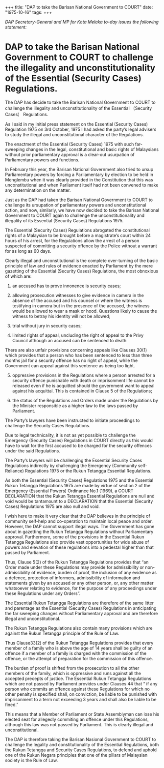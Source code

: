 +++ 
title: "DAP to take the Barisan National Government to COURT"
date: "1975-10-16"
tags:
+++

_DAP Secretary-General and MP for Kota Melaka to-day issues the following statement:_

# DAP to take the Barisan National Government to COURT to challenge the illegality and unconstitutionality of the Essential (Security Cases) Regulations.

The DAP has decide to take the Barisan National Government to COURT to challenge the illegality and unconstitutionality of the Essential （Security Cases） Regulations.

As I said in my initial press statement on the Essential (Security Cases) Regulation 1975 on 3rd October, 1975 I had asked the party’s legal advisers to study the illegal and unconstitutional character of the Regulations.</u>

The enactment of the Essential (Security Cases) 1975 with such far-sweeping changes in the legal, constitutional and basic rights of Malaysians without prior parliamentary approval is a clear-out usurpation of Parliamentary powers and functions.

In February this year, the Barisan National Government also tried to ursup Parliamentary powers by forcing a Parliamentary by election to be held in Menglembu when it was clearly provided in the Constitution that this was unconstitutional and when Parliament itself had not been convened to make any determination on the matter.

Just as the DAP had taken the Barisan National Government to COURT to challenge its ursupation of parliamentary powers and unconstitutional action, and now, similarly, we have now decided to take the Barisan National Government to COURT again to challenge the unconstitutionality and illegality of its Essential (Security Cases) Regulations 1975.

The Essential (Security Cases) Regulations abrogated the constitutional rights of a Malaysian to be brought before a magistrate’s court within 24 hours of his arrest, for the Regulations allow the arrest of a person suspected of committing a security offence by the Police without a warrant for as long as 60 days.

Clearly illegal and unconstitutional is the complete over-turning of the basic principle of law and rules of evidence enacted by Parliament by the mere gazetting of the Essential (Security Cases) Regulations, the most obnoxious of which are:

1. an accused has to prove innonence is security cases;

2. allowing prosecution witnesses to give evidence in camera in the absence of the accused and his counsel or where the witness is testifying in camera but in the presence of the accused, the witness would be allowed to wear a mask or hood. Questions likely to cause the witness to betray his identity will not be allowed;

3. trial without jury in security cases;

4. limited rights of appeal, uncluding the right of appeal to the Privy Council although an accused can be sentenced to death

There are also unfair provisions concerning appeals like Clauses 30(1) which provides that a person who has been sentenced to less than three months jail for a security offence has no right of appeal, while the Government can appeal against this sentence as being too light.

5. oppressive provisions in the Regulations where a person arrested for a security offence punishable with death or imprisonment life cannot be released even if he is acquitted should the government want to appeal against his acquittal. This is contained in Clause 5 of the Regulations;

6. the status of the Regulations and Orders made under the Regulations by the Minister responsible as a higher law to the laws passed by Parliament.

The Party’s lawyers have been instructed to initiate proceedings to challenge the Security Cases Regulations.

Due to legal technicality, it is not as yet possible to challenge the Emergency (Security Cases) Regulations in COURT directly as this would have to wait for the first accused to be charged for the security offences under the said Regulations.

The Party’s lawyers will be challenging the Essential Security Cases Regulations indirectly by challenging the Emergency (Community self-Reliance) Regulations 1975 or the Rukun Tetangga Essential Regulations.

As both the Essential (Security Cases) Regulations 1975 and the Essential Rukun Tetangga Regulations 1975 are made by virtue of section 2 of the Emergency (Essential Powers) Ordinance No.1 (1969), a COURT DECLARATION that the Rukun Tetangga Essential Regulations are null and void would be tantamount to a DECLARATION that the Essential (Security Cases) Regulations 1975 are also null and void.

I wish here to make it very clear that the DAP believes in the principle of community self-help and co-operation to maintain local peace and order. However, the DAP cannot support illegal ways. The Government has gone about in gazetting the Rukun Tetangga Regulations without Parliamentary approval. Furthermore, some of the provisions in the Essential Rukun Tetangga Regulations also provide vast opportunities for wide abuse of powers and elevation of these regulations into a pedestal higher than that passed by Parliament.

Thus, Clause 5(2) of the Rukun Tetangga Regulations provides that “an Order made under these Regulations may provide for admissibility or non-admissibility of evidence, burden of proof, the inclusion of any evidence as a defence, protection of informers, admissibility of information and statements given by an accused or any other person, or, any other matter whatsoever relating to evidence, for the purpose of any proceedings under these Regulations under any Orders”.

The Essential Rukun Tetangga Regulations are therefore of the same litter and parentage as the Essential (Security Cases) Regulations in anticipating the far sweeping changes without Parliamentary approval and are therefore illegal and unconstitutional.

The Rukun Tetangga Regulations also contain many provisions which are against the Rukun Tetangga principle of the Rule of Law.

Thus Clause33(2) of the Rukun Tetangga Regulations provides that every member of a family who is above the age of 14 years shall be guilty of an offence if a member of a family is charged with the commission of the offence, or the attempt of preparation for the commission of this offence.

The burden of proof is shifted from the prosecution to all the other members of the family, which is oppressive and runs against all the accepted precepts of justice.
The Essential Rukun Tetangga Regulations which are not passed by Parliament provides under Clauses 44 that “ if any person who commits an offence against these Regulations for which no other penalty is specified shall, on conviction, be liable to be punished with imprisonment to a term not exceeding 3 years and shall also be liable to be fined.”

This means that a Member of Parliament or State Assemblyman can lose his elected seat for allegedly commiting an offence under this Regulations, although this law was not passed by Parliament. This is clearly illegal and unconstitutional.

The DAP is therefore taking the Barisan Nasional Government to COURT to challenge the legality and constitutionality of the Essential Regulations, both the Rukun Tetangga and Security Cases Regulations, to defend and uphold one of the Rukun Negara principles that one of the pillars of Malaysian society is the Rule of Law.
 
